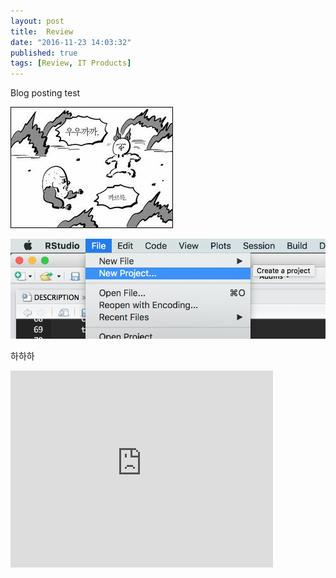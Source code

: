 ```yaml
---
layout: post
title:  Review
date: "2016-11-23 14:03:32"
published: true
tags: [Review, IT Products]
---
```




Blog posting test

![woowookkakka](/figure/source/review/2016-11-22-review/1.jpg)

![woowookkakka](./1.png)


하하하

<iframe width="420" height="315" src="http://www.youtube.com/embed/dQw4w9WgXcQ" frameborder="0" allowfullscreen></iframe>
